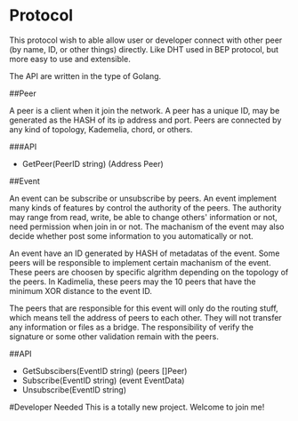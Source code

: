 Protocol
=======

This protocol wish to able allow user or developer connect
 with other peer (by name, ID, or other things) directly. Like DHT
 used in BEP protocol, but more easy to use and extensible.
 
The API are written in the type of Golang.

##Peer

A peer is a client when it join the network. A peer has a unique ID, 
may be generated as the HASH of its ip address and port. Peers are 
connected by any kind of topology, Kademelia, chord, or others. 


###API

+	GetPeer(PeerID string) (Address Peer)

##Event

An event can be subscribe or unsubscribe by peers. An event implement 
many kinds of features by control the authority of the peers. The authority
 may range from read, write, be able to change others' information or not, need
 permission when join in or not. The machanism of the event may also 
 decide whether post some information to you automatically or not.
 
An event have an ID generated by HASH of metadatas of the event. Some peers 
will be responsible to implement certain machanism of the event. These peers
are choosen by specific algrithm depending on the topology of the peers. 
In Kadimelia, these peers may the 10 peers that have the minimum XOR distance 
to the event ID.

The peers that are responsible for this event will only do the routing stuff, 
which means tell the address of peers to each other. They will not transfer any 
information or files as a bridge. The responsibility of verify the signature 
or some other validation remain with the peers.

##API

+	GetSubscibers(EventID string) (peers []Peer)
+	Subscribe(EventID string) (event EventData)
+	Unsubscribe(EventID string)

#Developer Needed
This is a totally new project. Welcome to join me!

